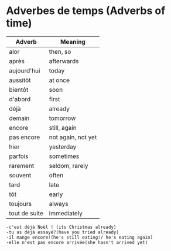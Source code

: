 # Adverbes de temps (Adverbs of time)

|Adverb|Meaning|
|--|--|
|alor|then, so|
|après|afterwards|
|aujourd'hui|today|
|aussitôt|at once|
|bientôt|soon|
|d'abord|first|
|déjà|already|
|demain|tomorrow|
|encore|still, again|
|pas encore|not again, not yet|
|hier|yesterday|
|parfois|sometimes|
|rarement|seldom, rarely|
|souvent|often|
|tard|late|
|tôt|early|
|toujours|always|
|tout de suite|immediately|

```
-c'est déjà Noël ! (its Christmas already)
-tu as déjà essayé?(have you tried already)
-il mange encore!(he's still eating!/ he's eating again)
-elle n'est pas encore arrivée(she hasn't arrived yet)
```